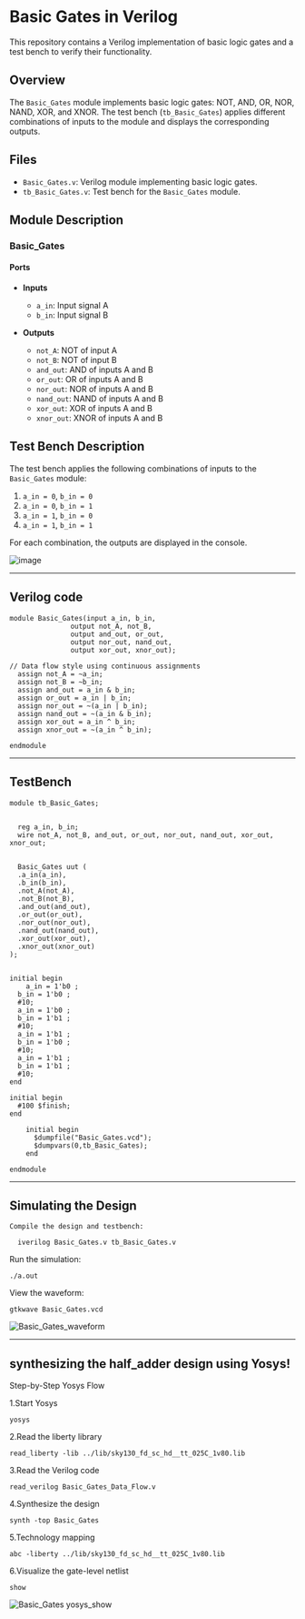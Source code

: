 # Basic Gates in Verilog

This repository contains a Verilog implementation of basic logic gates and a test bench to verify their functionality.

## Overview

The `Basic_Gates` module implements basic logic gates: NOT, AND, OR, NOR, NAND, XOR, and XNOR. The test bench (`tb_Basic_Gates`) applies different combinations of inputs to the module and displays the corresponding outputs.

## Files

- `Basic_Gates.v`: Verilog module implementing basic logic gates.
- `tb_Basic_Gates.v`: Test bench for the `Basic_Gates` module.

## Module Description

### Basic_Gates

#### Ports

- **Inputs**
  - `a_in`: Input signal A
  - `b_in`: Input signal B

- **Outputs**
  - `not_A`: NOT of input A
  - `not_B`: NOT of input B
  - `and_out`: AND of inputs A and B
  - `or_out`: OR of inputs A and B
  - `nor_out`: NOR of inputs A and B
  - `nand_out`: NAND of inputs A and B
  - `xor_out`: XOR of inputs A and B
  - `xnor_out`: XNOR of inputs A and B

## Test Bench Description

The test bench applies the following combinations of inputs to the `Basic_Gates` module:

1. `a_in = 0`, `b_in = 0`
2. `a_in = 0`, `b_in = 1`
3. `a_in = 1`, `b_in = 0`
4. `a_in = 1`, `b_in = 1`

For each combination, the outputs are displayed in the console.

  ![image](https://github.com/user-attachments/assets/2f76a15b-5e5b-435d-8fcb-8b14b3dd5b5c)

---
## Verilog code
    
    module Basic_Gates(input a_in, b_in, 
                   output not_A, not_B, 
                   output and_out, or_out, 
                   output nor_out, nand_out, 
                   output xor_out, xnor_out);

    // Data flow style using continuous assignments
      assign not_A = ~a_in;
      assign not_B = ~b_in;
      assign and_out = a_in & b_in;
      assign or_out = a_in | b_in;
      assign nor_out = ~(a_in | b_in);
      assign nand_out = ~(a_in & b_in);
      assign xor_out = a_in ^ b_in;
      assign xnor_out = ~(a_in ^ b_in);

    endmodule

---
## TestBench 

    module tb_Basic_Gates;


      reg a_in, b_in;
      wire not_A, not_B, and_out, or_out, nor_out, nand_out, xor_out, xnor_out;


      Basic_Gates uut (
      .a_in(a_in), 
      .b_in(b_in), 
      .not_A(not_A), 
      .not_B(not_B), 
      .and_out(and_out), 
      .or_out(or_out), 
      .nor_out(nor_out), 
      .nand_out(nand_out), 
      .xor_out(xor_out), 
      .xnor_out(xnor_out)
    );


    initial begin
	    a_in = 1'b0 ;
      b_in = 1'b0 ;
      #10;
      a_in = 1'b0 ;
      b_in = 1'b1 ;
      #10;
      a_in = 1'b1 ;
      b_in = 1'b0 ;
      #10;
      a_in = 1'b1 ;
      b_in = 1'b1 ;
      #10;
    end

    initial begin
  	  #100 $finish;
    end
  
        initial begin
          $dumpfile("Basic_Gates.vcd");
          $dumpvars(0,tb_Basic_Gates);
        end
  
    endmodule

---

## Simulating the Design

    Compile the design and testbench:

      iverilog Basic_Gates.v tb_Basic_Gates.v

Run the simulation:

    ./a.out

View the waveform:

    gtkwave Basic_Gates.vcd

![Basic_Gates_waveform](https://github.com/user-attachments/assets/c1fce9d6-0bb5-4c96-88c5-ea43a8545a36)


---

## synthesizing the half_adder design using Yosys!

Step-by-Step Yosys Flow

1.Start Yosys

    yosys

2.Read the liberty library

    read_liberty -lib ../lib/sky130_fd_sc_hd__tt_025C_1v80.lib

3.Read the Verilog code

    read_verilog Basic_Gates_Data_Flow.v

4.Synthesize the design

    synth -top Basic_Gates

5.Technology mapping

    abc -liberty ../lib/sky130_fd_sc_hd__tt_025C_1v80.lib

6.Visualize the gate-level netlist

    show

![Basic_Gates yosys_show](https://github.com/user-attachments/assets/2bc8d172-40dc-4096-a366-e2824bc19d16)

